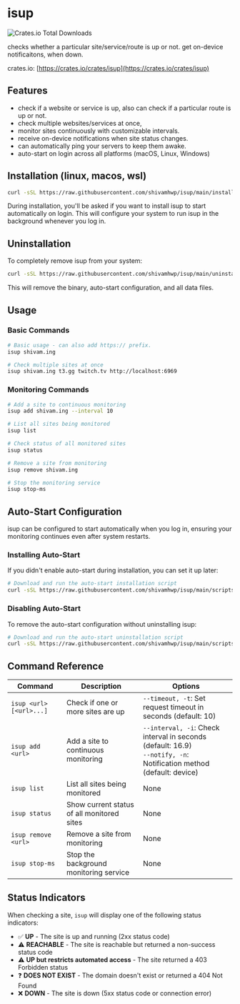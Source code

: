 # isup

![Crates.io Total Downloads](https://img.shields.io/crates/d/isup?labelColor=%23222&color=white)

checks whether a particular site/service/route is up or not. get on-device notificaitons, when down.

crates.io: [https://crates.io/crates/isup](https://crates.io/crates/isup)

## Features

- check if a website or service is up, also can check if a particular route is up or not.
- check multiple websites/services at once,
- monitor sites continuously with customizable intervals.
- receive on-device notifications when site status changes.
- can automatically ping your servers to keep them awake.
- auto-start on login across all platforms (macOS, Linux, Windows)

## Installation (linux, macos, wsl)

```bash
curl -sSL https://raw.githubusercontent.com/shivamhwp/isup/main/install.sh | bash
```

During installation, you'll be asked if you want to install isup to start automatically on login. This will configure your system to run isup in the background whenever you log in.

## Uninstallation

To completely remove isup from your system:

```bash
curl -sSL https://raw.githubusercontent.com/shivamhwp/isup/main/uninstall.sh | bash
```

This will remove the binary, auto-start configuration, and all data files.

## Usage

### Basic Commands

```bash
# Basic usage - can also add https:// prefix.
isup shivam.ing

# Check multiple sites at once
isup shivam.ing t3.gg twitch.tv http://localhost:6969

```

### Monitoring Commands

```bash
# Add a site to continuous monitoring
isup add shivam.ing --interval 10

# List all sites being monitored
isup list

# Check status of all monitored sites
isup status

# Remove a site from monitoring
isup remove shivam.ing

# Stop the monitoring service
isup stop-ms
```

## Auto-Start Configuration

isup can be configured to start automatically when you log in, ensuring your monitoring continues even after system restarts.

### Installing Auto-Start

If you didn't enable auto-start during installation, you can set it up later:

```bash
# Download and run the auto-start installation script
curl -sSL https://raw.githubusercontent.com/shivamhwp/isup/main/scripts/install-autostart.sh | bash
```

### Disabling Auto-Start

To remove the auto-start configuration without uninstalling isup:

```bash
# Download and run the auto-start uninstallation script
curl -sSL https://raw.githubusercontent.com/shivamhwp/isup/main/scripts/uninstall-autostart.sh | bash
```

## Command Reference

| Command                 | Description                                | Options                                                                                                              |
| ----------------------- | ------------------------------------------ | -------------------------------------------------------------------------------------------------------------------- |
| `isup <url> [<url>...]` | Check if one or more sites are up          | `--timeout, -t`: Set request timeout in seconds (default: 10)                                                        |
| `isup add <url>`        | Add a site to continuous monitoring        | `--interval, -i`: Check interval in seconds (default: 16.9)<br>`--notify, -n`: Notification method (default: device) |
| `isup list`             | List all sites being monitored             | None                                                                                                                 |
| `isup status`           | Show current status of all monitored sites | None                                                                                                                 |
| `isup remove <url>`     | Remove a site from monitoring              | None                                                                                                                 |
| `isup stop-ms`          | Stop the background monitoring service     | None                                                                                                                 |

## Status Indicators

When checking a site, `isup` will display one of the following status indicators:

- ✅ **UP** - The site is up and running (2xx status code)
- ⚠️ **REACHABLE** - The site is reachable but returned a non-success status code
- ⚠️ **UP but restricts automated access** - The site returned a 403 Forbidden status
- ❓ **DOES NOT EXIST** - The domain doesn't exist or returned a 404 Not Found
- ❌ **DOWN** - The site is down (5xx status code or connection error)
